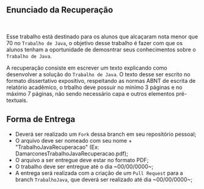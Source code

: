 ## Enunciado da Recuperação
<br>

Esse trabalho está destinado para os alunos que alcaçaram nota menor que 70 no `Trabalho de Java`, o objetivo desse trabalho é fazer com que os alunos tenham a oportunidade de demosntrar seus conhecimentos sobre o `Trabalho de Java`.
<br>

A recuperação consiste em escrever um texto explicando como desenvolver a solução do `Trabalho de Java`. O texto desse ser escrito no formato dissertativo expositivo, respeitando as normas ABNT de escrita de relatório acadêmico, o trbalho deve possuir no minímo 3 páginas e no máximo 7 páginas, não sendo necessário capa e outros elementos pré-textuais. 

## Forma de Entrega

- Deverá ser realizado um `Fork` dessa branch em seu repositório pessoal;
- O arquivo deve ser nomeado com seu nome + "TrabalhoJavaRecuperacao" (Ex: DamarconesTrabalhoJavaRecuperacao.pdf);
- O arquivo a ser entregue deve estar no formato PDF;
- O trabalho deve ser entregue até o dia ~00/00/0000~;
- A entrega será realizada com a criação de um  `Pull Request` para a branch `TrabalhoJava`, que deverá ser realizado até dia ~00/00/0000~;
